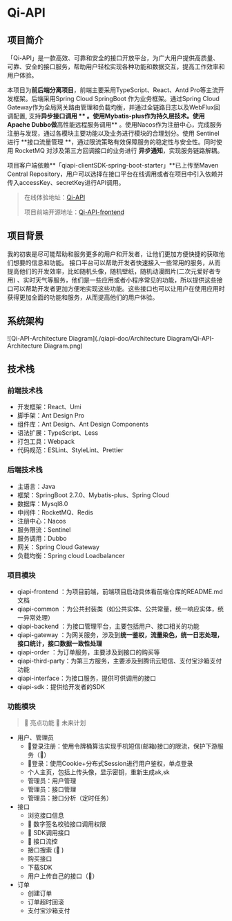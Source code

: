 # Qi-API

## 项目简介

「Qi-API」是一款高效、可靠和安全的接口开放平台，为广大用户提供高质量、可靠、安全的接口服务，帮助用户轻松实现各种功能和数据交互，提高工作效率和用户体验。

本项目为**前后端分离项目**，前端主要采用TypeScript、React、Antd Pro等主流开发框架。后端采用Spring Cloud SpringBoot
作为业务框架。通过Spring Cloud Gateway作为全局网关路由管理和负载均衡，并通过全链路日志以及WebFlux回调配置, 支持**异步接口调用
** 。使用Mybatis-plus作为持久层技术。使用Apache Dubbo做**高性能远程服务调用**
。使用Nacos作为注册中心，完成服务注册与发现，通过各模块主要功能以及业务进行模块的合理划分。使用 Sentinel 进行 **接口流量管理
**，通过限流策略有效保障服务的稳定性与安全性。同时使用 RocketMQ 对涉及第三方回调接口的业务进行 **异步通知**，实现服务链路解耦。

项目客户端依赖**「qiapi-clientSDK-spring-boot-starter」**已上传至Maven Central
Repository，用户可以选择在接口平台在线调用或者在项目中引入依赖并传入accessKey、secretKey进行API调用。

> 在线体验地址：[Qi-API](https://www.rickey-qiapi.cn/)
>
>项目前端开源地址：[Qi-API-frontend](https://github.com/rickey-c/qiapi-frontend)

## 项目背景

我的初衷是尽可能帮助和服务更多的用户和开发者，让他们更加方便快捷的获取他们想要的信息和功能。
接口平台可以帮助开发者快速接入一些常用的服务，从而提高他们的开发效率，比如随机头像，随机壁纸，随机动漫图片(二次元爱好者专用)
、实时天气等服务，他们是一些应用或者小程序常见的功能，所以提供这些接口可以帮助开发者更加方便地实现这些功能。这些接口也可以让用户在使用应用时获得更加全面的功能和服务，从而提高他们的用户体验。

## 系统架构

![Qi-API-Architecture Diagram](./qiapi-doc/Architecture Diagram/Qi-API-Architecture Diagram.png)

## 技术栈

### 前端技术栈

+ 开发框架：React、Umi
+ 脚手架：Ant Design Pro
+ 组件库：Ant Design、Ant Design Components
+ 语法扩展：TypeScript、Less
+ 打包工具：Webpack
+ 代码规范：ESLint、StyleLint、Prettier

### 后端技术栈

+ 主语言：Java
+ 框架：SpringBoot 2.7.0、Mybatis-plus、Spring Cloud
+ 数据库：Mysql8.0
+ 中间件：RocketMQ、Redis
+ 注册中心：Nacos
+ 服务限流：Sentinel
+ 服务调用：Dubbo
+ 网关：Spring Cloud Gateway
+ 负载均衡：Spring cloud Loadbalancer

### 项目模块

+ qiapi-frontend ：为项目前端，前端项目启动具体看前端仓库的README.md文档
+ qiapi-common ：为公共封装类（如公共实体、公共常量，统一响应实体，统一异常处理）
+ qiapi-backend ：为接口管理平台，主要包括用户、接口相关的功能
+ qiapi-gateway ：为网关服务，涉及到**统一鉴权，流量染色，统一日志处理，接口统计，接口数据一致性处理**
+ qiapi-order ：为订单服务，主要涉及到接口的购买等
+ qiapi-third-party：为第三方服务，主要涉及到腾讯云短信、支付宝沙箱支付功能
+ qiapi-interface：为接口服务，提供可供调用的接口
+ qiapi-sdk：提供给开发者的SDK

### 功能模块

> 🌟 亮点功能 🚀 未来计划

+ 用户、管理员
  + 🌟登录注册：使用令牌桶算法实现手机短信(邮箱)接口的限流，保护下游服务（🚀）
  + 🌟登录：使用Cookie+分布式Session进行用户鉴权，单点登录
  + 个人主页，包括上传头像，显示密钥，重新生成ak,sk
  + 管理员：用户管理
  + 管理员：接口管理
  + 管理员：接口分析（定时任务）
+ 接口
  + 浏览接口信息
  + 🌟 数字签名校验接口调用权限
  + 🌟 SDK调用接口
  + 🌟 接口流控
  + 接口搜索 (🚀 )
  + 购买接口
  + 下载SDK
  + 用户上传自己的接口（🚀）
+ 订单
  + 创建订单
  + 订单超时回滚
  + 支付宝沙箱支付
